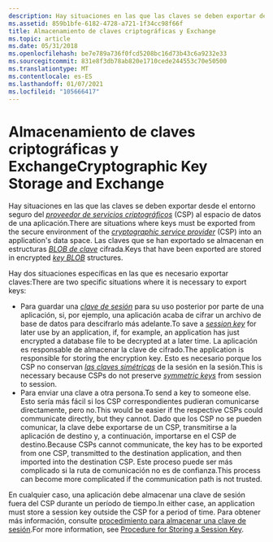 ```yaml
---
description: Hay situaciones en las que las claves se deben exportar desde el entorno seguro del proveedor de servicios criptográficos (CSP) al espacio de datos de una aplicación. Las claves que se han exportado se almacenan en estructuras BLOB de clave cifrada.
ms.assetid: 859b1bfe-6182-4728-a721-1f34cc98f66f
title: Almacenamiento de claves criptográficas y Exchange
ms.topic: article
ms.date: 05/31/2018
ms.openlocfilehash: be7e789a736f0fcd5208bc16d73b43c6a9232e33
ms.sourcegitcommit: 831e8f3db78ab820e1710cede244553c70e50500
ms.translationtype: MT
ms.contentlocale: es-ES
ms.lasthandoff: 01/07/2021
ms.locfileid: "105666417"
---
```

# <a name="cryptographic-key-storage-and-exchange"></a><span data-ttu-id="b83db-104">Almacenamiento de claves criptográficas y Exchange</span><span class="sxs-lookup"><span data-stu-id="b83db-104">Cryptographic Key Storage and Exchange</span></span>

<span data-ttu-id="b83db-105">Hay situaciones en las que las claves se deben exportar desde el entorno seguro del [*proveedor de servicios criptográficos*](../secgloss/c-gly.md) (CSP) al espacio de datos de una aplicación.</span><span class="sxs-lookup"><span data-stu-id="b83db-105">There are situations where keys must be exported from the secure environment of the [*cryptographic service provider*](../secgloss/c-gly.md) (CSP) into an application's data space.</span></span> <span data-ttu-id="b83db-106">Las claves que se han exportado se almacenan en estructuras [*BLOB de clave*](../secgloss/k-gly.md) cifrada.</span><span class="sxs-lookup"><span data-stu-id="b83db-106">Keys that have been exported are stored in encrypted [*key BLOB*](../secgloss/k-gly.md) structures.</span></span>

<span data-ttu-id="b83db-107">Hay dos situaciones específicas en las que es necesario exportar claves:</span><span class="sxs-lookup"><span data-stu-id="b83db-107">There are two specific situations where it is necessary to export keys:</span></span>

-   <span data-ttu-id="b83db-108">Para guardar una [*clave de sesión*](../secgloss/s-gly.md) para su uso posterior por parte de una aplicación, si, por ejemplo, una aplicación acaba de cifrar un archivo de base de datos para descifrarlo más adelante.</span><span class="sxs-lookup"><span data-stu-id="b83db-108">To save a [*session key*](../secgloss/s-gly.md) for later use by an application, if, for example, an application has just encrypted a database file to be decrypted at a later time.</span></span> <span data-ttu-id="b83db-109">La aplicación es responsable de almacenar la clave de cifrado.</span><span class="sxs-lookup"><span data-stu-id="b83db-109">The application is responsible for storing the encryption key.</span></span> <span data-ttu-id="b83db-110">Esto es necesario porque los CSP no conservan [*las claves simétricas*](../secgloss/s-gly.md) de la sesión en la sesión.</span><span class="sxs-lookup"><span data-stu-id="b83db-110">This is necessary because CSPs do not preserve [*symmetric keys*](../secgloss/s-gly.md) from session to session.</span></span>
-   <span data-ttu-id="b83db-111">Para enviar una clave a otra persona.</span><span class="sxs-lookup"><span data-stu-id="b83db-111">To send a key to someone else.</span></span> <span data-ttu-id="b83db-112">Esto sería más fácil si los CSP correspondientes pudieran comunicarse directamente, pero no.</span><span class="sxs-lookup"><span data-stu-id="b83db-112">This would be easier if the respective CSPs could communicate directly, but they cannot.</span></span> <span data-ttu-id="b83db-113">Dado que los CSP no se pueden comunicar, la clave debe exportarse de un CSP, transmitirse a la aplicación de destino y, a continuación, importarse en el CSP de destino.</span><span class="sxs-lookup"><span data-stu-id="b83db-113">Because CSPs cannot communicate, the key has to be exported from one CSP, transmitted to the destination application, and then imported into the destination CSP.</span></span> <span data-ttu-id="b83db-114">Este proceso puede ser más complicado si la ruta de comunicación no es de confianza.</span><span class="sxs-lookup"><span data-stu-id="b83db-114">This process can become more complicated if the communication path is not trusted.</span></span>

<span data-ttu-id="b83db-115">En cualquier caso, una aplicación debe almacenar una clave de sesión fuera del CSP durante un período de tiempo.</span><span class="sxs-lookup"><span data-stu-id="b83db-115">In either case, an application must store a session key outside the CSP for a period of time.</span></span> <span data-ttu-id="b83db-116">Para obtener más información, consulte [procedimiento para almacenar una clave de sesión](procedure-for-storing-a-session-key.md).</span><span class="sxs-lookup"><span data-stu-id="b83db-116">For more information, see [Procedure for Storing a Session Key](procedure-for-storing-a-session-key.md).</span></span>

 

 

